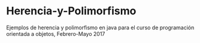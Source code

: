 # Herencia-y-Polimorfismo
Ejemplos de herencia y polimorfismo en java para el curso de programación orientada a objetos, Febrero-Mayo 2017
